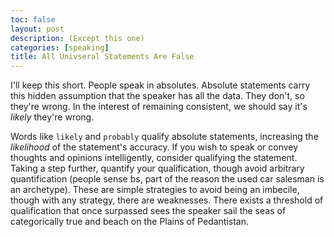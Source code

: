 ```yaml
---
toc: false
layout: post
description: (Except this one)
categories: [speaking]
title: All Univseral Statements Are False
---
```

I'll keep this short. People speak in absolutes. Absolute statements carry this hidden assumption that the speaker has all the data. They don't, so they're wrong. In the interest of remaining consistent, we should say it's _likely_ they're wrong.

Words like `likely` and `probably` qualify absolute statements, increasing the _likelihood_ of the statement's accuracy. If you wish to speak or convey thoughts and opinions intelligently, consider qualifying the statement. Taking a step further, quantify your qualification, though avoid arbitrary quantification (people sense bs, part of the reason the used car salesman is an archetype). These are simple strategies to avoid being an imbecile, though with any strategy, there are weaknesses. There exists a threshold of qualification that once surpassed sees the speaker sail the seas of categorically true and beach on the Plains of Pedantistan.

